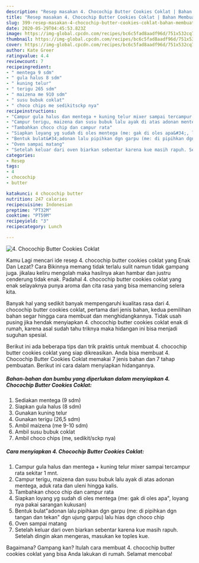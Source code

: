 ```yaml
---
description: "Resep masakan 4. Chocochip Butter Cookies Coklat | Bahan Membuat 4. Chocochip Butter Cookies Coklat Yang Enak Dan Mudah"
title: "Resep masakan 4. Chocochip Butter Cookies Coklat | Bahan Membuat 4. Chocochip Butter Cookies Coklat Yang Enak Dan Mudah"
slug: 399-resep-masakan-4-chocochip-butter-cookies-coklat-bahan-membuat-4-chocochip-butter-cookies-coklat-yang-enak-dan-mudah
date: 2020-05-29T04:45:53.823Z
image: https://img-global.cpcdn.com/recipes/bc6c5fad8aadf96d/751x532cq70/4-chocochip-butter-cookies-coklat-foto-resep-utama.jpg
thumbnail: https://img-global.cpcdn.com/recipes/bc6c5fad8aadf96d/751x532cq70/4-chocochip-butter-cookies-coklat-foto-resep-utama.jpg
cover: https://img-global.cpcdn.com/recipes/bc6c5fad8aadf96d/751x532cq70/4-chocochip-butter-cookies-coklat-foto-resep-utama.jpg
author: Kate Greer
ratingvalue: 4.4
reviewcount: 7
recipeingredient:
- " mentega 9 sdm"
- " gula halus 8 sdm"
- " kuning telur"
- " terigu 265 sdm"
- " maizena me 910 sdm"
- " susu bubuk coklat"
- " choco chips me sedikitsckp nya"
recipeinstructions:
- "Campur gula halus dan mentega + kuning telur mixer sampai tercampur rata sekitar 1 mnt."
- "Campur terigu, maizena dan susu bubuk lalu ayak di atas adonan mentega, aduk rata dan uleni hingga kalis."
- "Tambahkan choco chip dan campur rata"
- "Siapkan loyang yg sudah di oles mentega (me: gak di oles apa&#34;, loyang nya pakai sarangan kukusan)"
- "Bentuk bulat&#34;adonan lalu pipihkan dgn garpu (me: di pipihkan dgn tangan dan tekan&#34; dgn ujung garpu) lalu hias dgn choco chip"
- "Oven sampai matang"
- "Setelah keluar dari oven biarkan sebentar karena kue masih rapuh. Setelah dingin akan mengeras, masukan ke toples kue."
categories:
- Resep
tags:
- 4
- chocochip
- butter

katakunci: 4 chocochip butter 
nutrition: 247 calories
recipecuisine: Indonesian
preptime: "PT32M"
cooktime: "PT59M"
recipeyield: "3"
recipecategory: Lunch

---
```



![4. Chocochip Butter Cookies Coklat](https://img-global.cpcdn.com/recipes/bc6c5fad8aadf96d/751x532cq70/4-chocochip-butter-cookies-coklat-foto-resep-utama.jpg)

Kamu Lagi mencari ide resep 4. chocochip butter cookies coklat yang Enak Dan Lezat? Cara Bikinnya memang tidak terlalu sulit namun tidak gampang juga. jikalau keliru mengolah maka hasilnya akan hambar dan justru cenderung tidak enak. Padahal 4. chocochip butter cookies coklat yang enak selayaknya punya aroma dan cita rasa yang bisa memancing selera kita.



Banyak hal yang sedikit banyak mempengaruhi kualitas rasa dari 4. chocochip butter cookies coklat, pertama dari jenis bahan, kedua pemilihan bahan segar hingga cara membuat dan menghidangkannya. Tidak usah pusing jika hendak menyiapkan 4. chocochip butter cookies coklat enak di rumah, karena asal sudah tahu triknya maka hidangan ini bisa menjadi suguhan spesial.


Berikut ini ada beberapa tips dan trik praktis untuk membuat 4. chocochip butter cookies coklat yang siap dikreasikan. Anda bisa membuat 4. Chocochip Butter Cookies Coklat memakai 7 jenis bahan dan 7 tahap pembuatan. Berikut ini cara dalam menyiapkan hidangannya.

<!--inarticleads1-->

##### Bahan-bahan dan bumbu yang diperlukan dalam menyiapkan 4. Chocochip Butter Cookies Coklat:

1. Sediakan  mentega (9 sdm)
1. Siapkan  gula halus (8 sdm)
1. Gunakan  kuning telur
1. Gunakan  terigu (26,5 sdm)
1. Ambil  maizena (me 9-10 sdm)
1. Ambil  susu bubuk coklat
1. Ambil  choco chips (me, sedikit/sckp nya)




<!--inarticleads2-->

##### Cara menyiapkan 4. Chocochip Butter Cookies Coklat:

1. Campur gula halus dan mentega + kuning telur mixer sampai tercampur rata sekitar 1 mnt.
1. Campur terigu, maizena dan susu bubuk lalu ayak di atas adonan mentega, aduk rata dan uleni hingga kalis.
1. Tambahkan choco chip dan campur rata
1. Siapkan loyang yg sudah di oles mentega (me: gak di oles apa&#34;, loyang nya pakai sarangan kukusan)
1. Bentuk bulat&#34;adonan lalu pipihkan dgn garpu (me: di pipihkan dgn tangan dan tekan&#34; dgn ujung garpu) lalu hias dgn choco chip
1. Oven sampai matang
1. Setelah keluar dari oven biarkan sebentar karena kue masih rapuh. Setelah dingin akan mengeras, masukan ke toples kue.




Bagaimana? Gampang kan? Itulah cara membuat 4. chocochip butter cookies coklat yang bisa Anda lakukan di rumah. Selamat mencoba!
